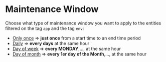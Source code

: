 # Maintenance Window

Choose what type of maintenance window you want to apply to the entities filtered on the tag `app` and the tag `env`: 
- [Only once](/deploy-onceonly-mw) => **just once** from a start time to an end time period
- [Daily](/deploy-daily-mw)        => **every days** at the same hour
- [Day of week](/deploy-dayofweek-mw)         => **every MONDAY**,...,  at the same hour
- [Day of month](/deploy-dayofmonth-mw)       => **every 1er day of the Month**,...,  at the same hour

